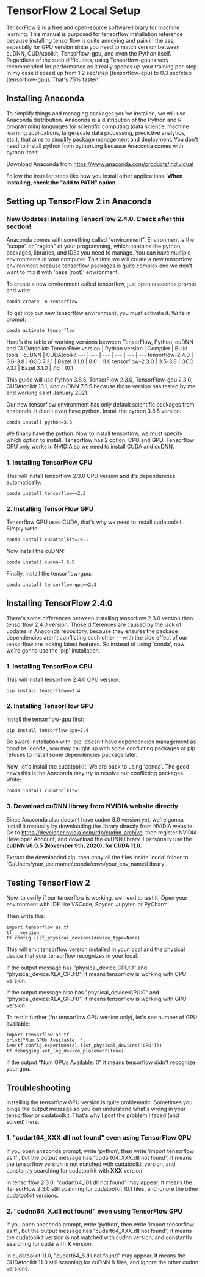 # TensorFlow 2 Local Setup
TensorFlow 2 is a free and open-source software library for machine learning. This manual is purposed for tensorflow installation reference because installing tensorflow is quite annoying and pain in the ass, especially for GPU version since you need to match version between cuDNN, CUDAtoolkit, Tensorflow-gpu, and even the Python itself. Regardless of the such difficulties, using Tensorflow-gpu is very recommended for performance as it really speeds up your training per-step. In my case it speed up from 1.2 sec/step (tensorflow-cpu) to 0.3 sec/step (tensorflow-gpu). That's 75% faster!

## Installing Anaconda
To simplify things and managing packages you've installed, we will use Anaconda distribution. Anaconda is a distribution of the Python and R programming languages for scientific computing (data science, machine learning applications, large-scale data processing, predictive analytics, etc.), that aims to simplify package management and deployment. You don't need to install python from python.org because Anaconda comes with python itself.

Download Anaconda from https://www.anaconda.com/products/individual

Follow the installer steps like how you install other applications. **When installing,  check the "add to PATH" option.**

## Setting up TensorFlow 2 in Anaconda
### New Updates: Installing TensorFlow 2.4.0. Check after this section!
Anaconda comes with something called "environment". Environment is the "scope" or "region" of your programming, which contains the python, packages, libraries, and IDEs you need to manage. You can have multiple environments in your computer. This time we will create a new tensorflow environment because tensorflow packages is quite complex and we don't want to mix it with 'base (root)' environment.

To create a new environment called tensorflow, just open anaconda prompt and write:

    conda create -n tensorflow
To get into our new tensorflow environment, you must activate it. Write in prompt:

    conda activate tensorflow
Here's the table of working versions between TensorFlow, Python, cuDNN and CUDAtoolkit:
TensorFlow version | Python version	| Compiler | Build tools | cuDNN | CUDAtoolkit
 --- | --- | --- | --- | --- | ---
tensorflow-2.4.0 | 3.6-3.8 | GCC 7.3.1 | Bazel 3.1.0 | 8.0 | 11.0
tensorflow-2.3.0 | 3.5-3.8 | GCC 7.3.1 | Bazel 3.1.0 | 7.6 | 10.1

This guide will use Python 3.8.5, TensorFlow 2.3.0, TensorFlow-gpu 2.3.0, CUDAtoolkit 10.1, and cuDNN 7.6.5 because those version has tested by me and working as of January 2021.

Our new tensorflow environment has only default scientific packages from anaconda. It didn't even have python. Install the python 3.8.5 version:

    conda install python=3.8
We finally have the python. Now to install tensorflow, we must specify which option to install. Tensorflow has 2 option, CPU and GPU. Tensorflow GPU only works in NVIDIA so we need to install CUDA and cuDNN.

### 1. Installing TensorFlow CPU
This will install tensorflow 2.3.0 CPU version and it's dependencies automatically:

    conda install tensorflow==2.3
### 2. Installing TensorFlow GPU
Tensorflow GPU uses CUDA, that's why we need to install cudatoolkit. Simply write:

    conda install cudatoolkit=10.1
Now install the cuDNN:

    conda install cudnn=7.6.5
Finally, install the tensorflow-gpu:

    conda install tensorflow-gpu==2.3

## Installing TensorFlow 2.4.0
There's some differences between installing tensorflow 2.3.0 version than tensorflow 2.4.0 version. Those differences are caused by the lack of updates in Anaconda repository, because they ensures the package dependencies aren't conflicting each other -- with the side effect of our tensorflow are lacking latest features. So instead of using 'conda', now we're gonna use the 'pip' installation.
### 1. Installing TensorFlow CPU
This will install tensorflow 2.4.0 CPU version:

    pip install tensorflow==2.4
### 2. Installing TensorFlow GPU
Install the tensorflow-gpu first:

    pip install tensorflow-gpu=2.4
Be aware installation with 'pip' doesn't have dependencies management as good as 'conda', you may caught up with some conflicting packages or pip refuses to install some dependencies package later.

Now, let's install the cudatoolkit. We are back to using 'conda'. The good news this is the Anaconda may try to resolve our conflicting packages. Write:

    conda install cudatoolkit=1
### 3. Download cuDNN library from NVIDIA website directly
Since Anaconda also doesn't have cudnn 8.0 version yet, we're gonna install it manually by downloading the library directly from NVIDIA website. Go to https://developer.nvidia.com/rdp/cudnn-archive, then register NVIDIA Developer Account, and download the cuDNN library. I personally use the **cuDNN v8.0.5 (November 9th, 2020), for CUDA 11.0**.

Extract the downloaded zip, then copy all the files inside 'cuda' folder to 'C:/Users/your_username/.conda/envs/your_env_name/Library'.

## Testing TensorFlow 2
Now, to verify if our tensorflow is working, we need to test it. Open your environment with IDE like VSCode, Spyder, Jupyter, or PyCharm.

Then write this:

    import tensorflow as tf
    tf.__version__
    tf.config.list_physical_devices(device_type=None)
This will emit tensorflow version installed in your local and the physical device that your tensorflow recognizes in your local.

If the output message has "physical_device:CPU:0" and "physical_device:XLA_CPU:0", it means tensorflow is working with CPU version.

If the output message also has "physical_device:GPU:0" and "physical_device:XLA_GPU:0", it means tensorflow is working with GPU version.

To test it further (for tensorflow GPU version only), let's see number of GPU available:

    import tensorflow as tf
    print("Num GPUs Available: ", len(tf.config.experimental.list_physical_devices('GPU')))
    tf.debugging.set_log_device_placement(True)
If the output "Num GPUs Available: 0" it means tensorflow didn't recognize your gpu.

## Troubleshooting
Installing the tensorflow GPU version is quite problematic. Sometimes you binge the output message so you can understand what's wrong in your tensorflow or cudatoolkit. That's why I post the problem I faced (and solved) here.

### 1. "cudart64_XXX.dll not found" even using TensorFlow GPU
If you open anaconda prompt, write 'python', then write 'import tensorflow as tf', but the output message has "cudart64_XXX.dll not found", it means the tensorflow version is not matched with cudatoolkit version, and constantly searching for cudatoolkit with **XXX** version.

In tensorflow 2.3.0, "cudart64_101.dll not found" may appear. It means the TensorFlow 2.3.0 still scanning for cudatoolkit 10.1 files, and ignore the other cudatoolkit versions.
### 2. "cudnn64_X.dll not found" even using TensorFlow GPU
If you open anaconda prompt, write 'python', then write 'import tensorflow as tf', but the output message has "cudart64_XXX.dll not found", it means the cudatoolkit version is not matched with cudnn version, and constantly searching for cuda with **X** version.

In cudatoolkit 11.0, "cudart64_8.dll not found" may appear. It means the CUDAtoolkit 11.0 still scanning for cuDNN 8 files, and ignore the other cudnn versions.
